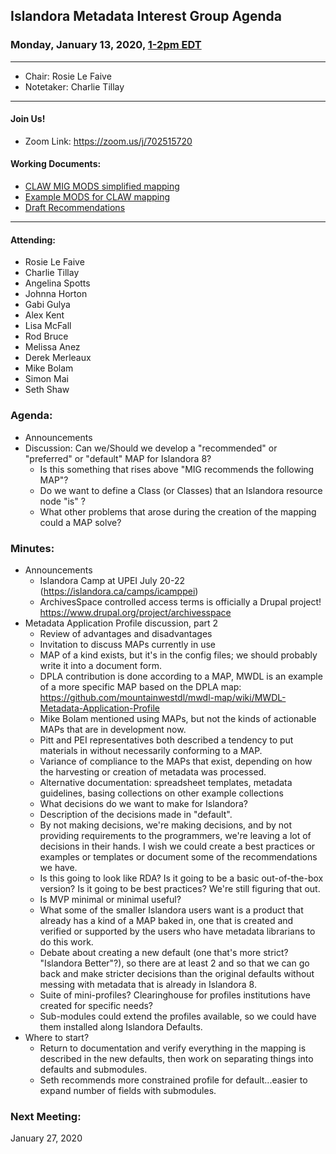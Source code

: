 ## Islandora Metadata Interest Group Agenda
### Monday, January 13, 2020, [1-2pm EDT](http://www.thetimezoneconverter.com/?t=1%20pm&tz=Toronto&)

---
* Chair: Rosie Le Faive
* Notetaker: Charlie Tillay
---

#### Join Us!
* Zoom Link: https://zoom.us/j/702515720

#### Working Documents:
* [CLAW MIG MODS simplified mapping](https://docs.google.com/spreadsheets/d/18u2qFJ014IIxlVpM3JXfDEFccwBZcoFsjbBGpvL0jJI/edit#gid=0)
* [Example MODS for CLAW mapping](https://docs.google.com/spreadsheets/d/1C2Xie7HUDSgRT5v4ldoJvlNdoXz2GHAPvL3PE3TOKW8/edit#gid=1829081124)
* [Draft Recommendations](https://docs.google.com/document/d/15qSO9YcALtYSqd6CUuGx0t8FwUJ5pPwVPz0PA5rU898/edit#heading=h.f9r6knw0rjvu)
---

#### Attending:
* Rosie Le Faive
* Charlie Tillay
* Angelina Spotts
* Johnna Horton
* Gabi Gulya
* Alex Kent
* Lisa McFall
* Rod Bruce
* Melissa Anez
* Derek Merleaux
* Mike Bolam
* Simon Mai
* Seth Shaw

### Agenda:
* Announcements
* Discussion: Can we/Should we develop a "recommended" or "preferred" or "default" MAP for Islandora 8? 
  * Is this something that rises above "MIG recommends the following MAP"?
  * Do we want to define a Class (or Classes) that an Islandora resource node "is" ?
  * What other problems that arose during the creation of the mapping could a MAP solve?
  
### Minutes:
* Announcements
  * Islandora Camp at UPEI July 20-22 (https://islandora.ca/camps/icamppei)
  * ArchivesSpace controlled access terms is officially a Drupal project! https://www.drupal.org/project/archivesspace
* Metadata Application Profile discussion, part 2
  * Review of advantages and disadvantages
  * Invitation to discuss MAPs currently in use
   * MAP of a kind exists, but it's in the config files; we should probably write it into a document form.
   * DPLA contribution is done according to a MAP, MWDL is an example of a more specific MAP based on the DPLA map: https://github.com/mountainwestdl/mwdl-map/wiki/MWDL-Metadata-Application-Profile
   * Mike Bolam mentioned using MAPs, but not the kinds of actionable MAPs that are in development now.
   * Pitt and PEI representatives both described a tendency to put materials in without necessarily conforming to a MAP.
   * Variance of compliance to the MAPs that exist, depending on how the harvesting or creation of metadata was processed.
   * Alternative documentation: spreadsheet templates, metadata guidelines, basing collections on other example collections
  * What decisions do we want to make for Islandora?
   * Description of the decisions made in "default".
   * By not making decisions, we're making decisions, and by not providing requirements to the programmers, we're leaving a lot of decisions in their hands. I wish we could create a best practices or examples or templates or document some of the recommendations we have.
   * Is this going to look like RDA? Is it going to be a basic out-of-the-box version? Is it going to be best practices? We're still figuring that out.
   * Is MVP minimal or minimal useful?
   * What some of the smaller Islandora users want is a product that already has a kind of a MAP baked in, one that is created and verified or supported by the users who have metadata librarians to do this work.
   * Debate about creating a new default (one that's more strict? "Islandora Better"?), so there are at least 2 and so that we can go back and make stricter decisions than the original defaults without messing with metadata that is already in Islandora 8.
   * Suite of mini-profiles? Clearinghouse for profiles institutions have created for specific needs?
   * Sub-modules could extend the profiles available, so we could have them installed along Islandora Defaults.
 * Where to start?
   * Return to documentation and verify everything in the mapping is described in the new defaults, then work on separating things into defaults and submodules.
   * Seth recommends more constrained profile for default...easier to expand number of fields with submodules.

### Next Meeting:

January 27, 2020
